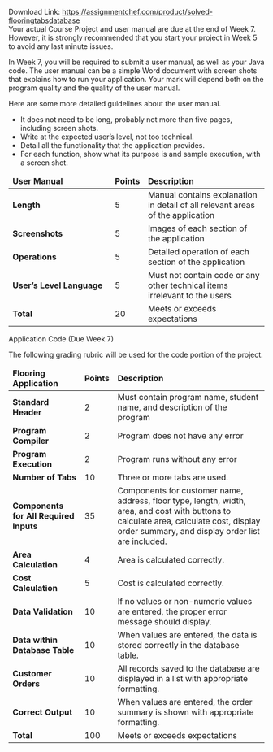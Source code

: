 Download Link: https://assignmentchef.com/product/solved-flooringtabsdatabase
<br>
Your actual Course Project and user manual are due at the end of Week 7. However, it is strongly recommended that you start your project in Week 5 to avoid any last minute issues.

In Week 7, you will be required to submit a user manual, as well as your Java code. The user manual can be a simple Word document with screen shots that explains how to run your application. Your mark will depend both on the program quality and the quality of the user manual.

Here are some more detailed guidelines about the user manual.

<ul>

 <li>It does not need to be long, probably not more than five pages, including screen shots.</li>

 <li>Write at the expected user’s level, not too technical.</li>

 <li>Detail all the functionality that the application provides.</li>

 <li>For each function, show what its purpose is and sample execution, with a screen shot.</li>

</ul>

<table width="995">

 <thead>

  <tr>

   <td><strong>User Manual</strong></td>

   <td><strong>Points</strong></td>

   <td><strong>Description</strong></td>

  </tr>

 </thead>

 <tbody>

  <tr>

   <td width="40%"><strong>Length</strong></td>

   <td width="10%">5</td>

   <td>Manual contains explanation in detail of all relevant areas of the application</td>

  </tr>

  <tr>

   <td width="40%"><strong>Screenshots</strong></td>

   <td width="10%">5</td>

   <td>Images of each section of the application</td>

  </tr>

  <tr>

   <td width="40%"><strong>Operations</strong></td>

   <td width="10%">5</td>

   <td>Detailed operation of each section of the application</td>

  </tr>

  <tr>

   <td width="40%"><strong>User’s Level Language</strong></td>

   <td width="10%">5</td>

   <td>Must not contain code or any other technical items irrelevant to the users</td>

  </tr>

  <tr>

   <td width="40%"><strong>Total</strong></td>

   <td width="10%">20</td>

   <td> Meets or exceeds expectations</td>

  </tr>

 </tbody>

</table>




Application Code (Due Week 7)

The following grading rubric will be used for the code portion of the project.

<table width="995">

 <thead>

  <tr>

   <td><strong>Flooring Application</strong></td>

   <td><strong>Points</strong></td>

   <td><strong>Description</strong></td>

  </tr>

 </thead>

 <tbody>

  <tr>

   <td><strong>Standard Header</strong></td>

   <td>2</td>

   <td>Must contain program name, student name, and description of the program</td>

  </tr>

  <tr>

   <td><strong>Program Compiler</strong></td>

   <td>2</td>

   <td>Program does not have any error</td>

  </tr>

  <tr>

   <td><strong>Program Execution</strong></td>

   <td>2</td>

   <td>Program runs without any error</td>

  </tr>

  <tr>

   <td><strong>Number of Tabs</strong></td>

   <td>10</td>

   <td>Three or more tabs are used.</td>

  </tr>

  <tr>

   <td><strong>Components for All Required Inputs</strong></td>

   <td>35</td>

   <td>Components for customer name, address, floor type, length, width, area, and cost with buttons to calculate area, calculate cost, display order summary, and display order list are included.</td>

  </tr>

  <tr>

   <td><strong>Area Calculation</strong></td>

   <td>4</td>

   <td>Area is calculated correctly.</td>

  </tr>

  <tr>

   <td><strong>Cost Calculation</strong></td>

   <td>5</td>

   <td>Cost is calculated correctly.</td>

  </tr>

  <tr>

   <td><strong>Data Validation</strong></td>

   <td>10</td>

   <td>If no values or non-numeric values are entered, the proper error message should display.</td>

  </tr>

  <tr>

   <td><strong>Data within Database Table</strong></td>

   <td>10</td>

   <td>When values are entered, the data is stored correctly in the database table.</td>

  </tr>

  <tr>

   <td><strong>Customer Orders</strong></td>

   <td>10</td>

   <td>All records saved to the database are displayed in a list with appropriate formatting.</td>

  </tr>

  <tr>

   <td><strong>Correct Output</strong></td>

   <td>10</td>

   <td>When values are entered, the order summary is shown with appropriate formatting.</td>

  </tr>

  <tr>

   <td><strong>Total</strong></td>

   <td>100</td>

   <td> Meets or exceeds expectations</td>

  </tr>

 </tbody>

</table>


